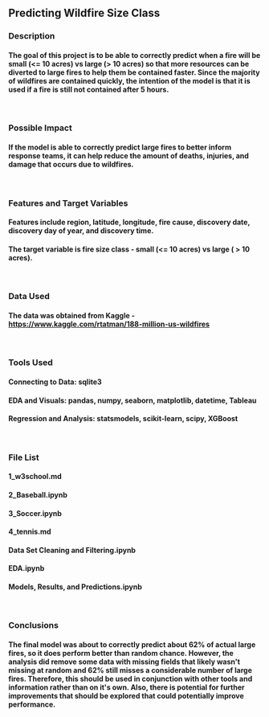 ## Predicting Wildfire Size Class

### Description
#### The goal of this project is to be able to correctly predict when a fire will be small (<= 10 acres) vs large (> 10 acres) so that more resources can be diverted to large fires to help them be contained faster. Since the majority of wildfires are contained quickly, the intention of the model is that it is used if a fire is still not contained after 5 hours. 
&nbsp;

### Possible Impact
#### If the model is able to correctly predict large fires to better inform response teams, it can help reduce the amount of deaths, injuries, and damage that occurs due to wildfires. 
&nbsp;

### Features and Target Variables
#### Features include region, latitude, longitude, fire cause, discovery date, discovery day of year, and discovery time.

#### The target variable is fire size class - small (<= 10 acres) vs large ( > 10 acres).
&nbsp;

### Data Used
#### The data was obtained from Kaggle - https://www.kaggle.com/rtatman/188-million-us-wildfires
&nbsp;

### Tools Used
#### Connecting to Data: sqlite3
#### EDA and Visuals: pandas, numpy, seaborn, matplotlib, datetime, Tableau
#### Regression and Analysis: statsmodels, scikit-learn, scipy, XGBoost
&nbsp;

### File List
#### 1_w3school.md
#### 2_Baseball.ipynb
#### 3_Soccer.ipynb
#### 4_tennis.md
#### Data Set Cleaning and Filtering.ipynb
#### EDA.ipynb
#### Models, Results, and Predictions.ipynb
&nbsp;

### Conclusions
#### The final model was about to correctly predict about 62% of actual large fires, so it does perform better than random chance. However, the analysis did remove some data with missing fields that likely wasn't missing at random and 62% still misses a considerable number of large fires. Therefore, this should be used in conjunction with other tools and information rather than on it's own. Also, there is potential for further improvements that should be explored that could potentially improve performance. 
